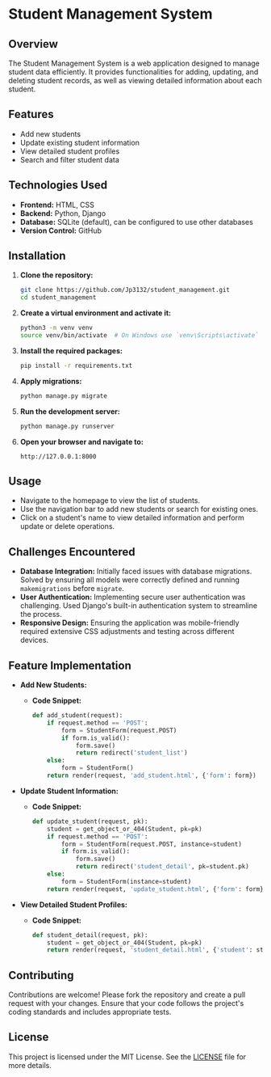 # Student Management System

## Overview
The Student Management System is a web application designed to manage student data efficiently. It provides functionalities for adding, updating, and deleting student records, as well as viewing detailed information about each student.

## Features
- Add new students
- Update existing student information
- View detailed student profiles
- Search and filter student data

## Technologies Used
- **Frontend:** HTML, CSS
- **Backend:** Python, Django
- **Database:** SQLite (default), can be configured to use other databases
- **Version Control:** GitHub

## Installation

1. **Clone the repository:**
    ```bash
    git clone https://github.com/Jp3132/student_management.git
    cd student_management
    ```

2. **Create a virtual environment and activate it:**
    ```bash
    python3 -m venv venv
    source venv/bin/activate  # On Windows use `venv\Scripts\activate`
    ```

3. **Install the required packages:**
    ```bash
    pip install -r requirements.txt
    ```

4. **Apply migrations:**
    ```bash
    python manage.py migrate
    ```

5. **Run the development server:**
    ```bash
    python manage.py runserver
    ```

6. **Open your browser and navigate to:**
    ```
    http://127.0.0.1:8000
    ```

## Usage
- Navigate to the homepage to view the list of students.
- Use the navigation bar to add new students or search for existing ones.
- Click on a student's name to view detailed information and perform update or delete operations.

## Challenges Encountered
- **Database Integration:** Initially faced issues with database migrations. Solved by ensuring all models were correctly defined and running `makemigrations` before `migrate`.
- **User Authentication:** Implementing secure user authentication was challenging. Used Django's built-in authentication system to streamline the process.
- **Responsive Design:** Ensuring the application was mobile-friendly required extensive CSS adjustments and testing across different devices.

## Feature Implementation
- **Add New Students:**
    - **Code Snippet:**
        ```python
        def add_student(request):
            if request.method == 'POST':
                form = StudentForm(request.POST)
                if form.is_valid():
                    form.save()
                    return redirect('student_list')
            else:
                form = StudentForm()
            return render(request, 'add_student.html', {'form': form})
        ```
    

- **Update Student Information:**
    - **Code Snippet:**
        ```python
        def update_student(request, pk):
            student = get_object_or_404(Student, pk=pk)
            if request.method == 'POST':
                form = StudentForm(request.POST, instance=student)
                if form.is_valid():
                    form.save()
                    return redirect('student_detail', pk=student.pk)
            else:
                form = StudentForm(instance=student)
            return render(request, 'update_student.html', {'form': form})
        ```
    

- **View Detailed Student Profiles:**
    - **Code Snippet:**
        ```python
        def student_detail(request, pk):
            student = get_object_or_404(Student, pk=pk)
            return render(request, 'student_detail.html', {'student': student})
        ```
   

## Contributing
Contributions are welcome! Please fork the repository and create a pull request with your changes. Ensure that your code follows the project's coding standards and includes appropriate tests.

## License
This project is licensed under the MIT License. See the [LICENSE](LICENSE) file for more details.

